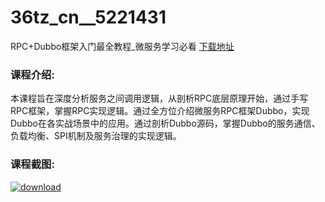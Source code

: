 # 36tz_cn__5221431
RPC+Dubbo框架入门最全教程_微服务学习必看
[下载地址](http://www.36tz.cn/article/5221431 "下载地址")
### 课程介绍:
本课程旨在深度分析服务之间调用逻辑，从剖析RPC底层原理开始，通过手写RPC框架，掌握RPC实现逻辑。通过全方位介绍微服务RPC框架Dubbo，实现Dubbo在各实战场景中的应用。通过剖析Dubbo源码，掌握Dubbo的服务通信、负载均衡、SPI机制及服务治理的实现逻辑。

### 课程截图:
[![download](http://36tz.cn/muke_img/2021_10_2-34.png "下载地址")](http://www.36tz.cn "下载地址")
